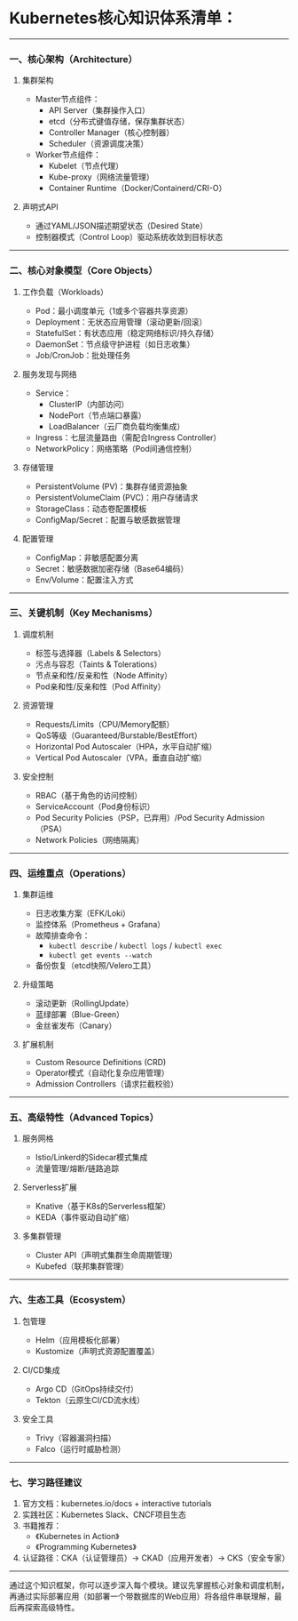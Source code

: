 # Kubernetes核心知识体系清单：

---

### 一、核心架构（Architecture）
1. 集群架构
   - Master节点组件：
     - API Server（集群操作入口）
     - etcd（分布式键值存储，保存集群状态）
     - Controller Manager（核心控制器）
     - Scheduler（资源调度决策）
   - Worker节点组件：
     - Kubelet（节点代理）
     - Kube-proxy（网络流量管理）
     - Container Runtime（Docker/Containerd/CRI-O）

2. 声明式API
   - 通过YAML/JSON描述期望状态（Desired State）
   - 控制器模式（Control Loop）驱动系统收敛到目标状态

---

### 二、核心对象模型（Core Objects）
1. 工作负载（Workloads）
   - Pod：最小调度单元（1或多个容器共享资源）
   - Deployment：无状态应用管理（滚动更新/回滚）
   - StatefulSet：有状态应用（稳定网络标识/持久存储）
   - DaemonSet：节点级守护进程（如日志收集）
   - Job/CronJob：批处理任务

2. 服务发现与网络
   - Service：
     - ClusterIP（内部访问）
     - NodePort（节点端口暴露）
     - LoadBalancer（云厂商负载均衡集成）
   - Ingress：七层流量路由（需配合Ingress Controller）
   - NetworkPolicy：网络策略（Pod间通信控制）

3. 存储管理
   - PersistentVolume (PV)：集群存储资源抽象
   - PersistentVolumeClaim (PVC)：用户存储请求
   - StorageClass：动态卷配置模板
   - ConfigMap/Secret：配置与敏感数据管理

4. 配置管理
   - ConfigMap：非敏感配置分离
   - Secret：敏感数据加密存储（Base64编码）
   - Env/Volume：配置注入方式

---

### 三、关键机制（Key Mechanisms）
1. 调度机制
   - 标签与选择器（Labels & Selectors）
   - 污点与容忍（Taints & Tolerations）
   - 节点亲和性/反亲和性（Node Affinity）
   - Pod亲和性/反亲和性（Pod Affinity）

2. 资源管理
   - Requests/Limits（CPU/Memory配额）
   - QoS等级（Guaranteed/Burstable/BestEffort）
   - Horizontal Pod Autoscaler（HPA，水平自动扩缩）
   - Vertical Pod Autoscaler（VPA，垂直自动扩缩）

3. 安全控制
   - RBAC（基于角色的访问控制）
   - ServiceAccount（Pod身份标识）
   - Pod Security Policies（PSP，已弃用）/Pod Security Admission（PSA）
   - Network Policies（网络隔离）

---

### 四、运维重点（Operations）
1. 集群运维
   - 日志收集方案（EFK/Loki）
   - 监控体系（Prometheus + Grafana）
   - 故障排查命令：
     - `kubectl describe` / `kubectl logs` / `kubectl exec`
     - `kubectl get events --watch`
   - 备份恢复（etcd快照/Velero工具）

2. 升级策略
   - 滚动更新（RollingUpdate）
   - 蓝绿部署（Blue-Green）
   - 金丝雀发布（Canary）

3. 扩展机制
   - Custom Resource Definitions (CRD)
   - Operator模式（自动化复杂应用管理）
   - Admission Controllers（请求拦截校验）

---

### 五、高级特性（Advanced Topics）
1. 服务网格
   - Istio/Linkerd的Sidecar模式集成
   - 流量管理/熔断/链路追踪

2. Serverless扩展
   - Knative（基于K8s的Serverless框架）
   - KEDA（事件驱动自动扩缩）

3. 多集群管理
   - Cluster API（声明式集群生命周期管理）
   - Kubefed（联邦集群管理）

---

### 六、生态工具（Ecosystem）
1. 包管理
   - Helm（应用模板化部署）
   - Kustomize（声明式资源配置覆盖）

2. CI/CD集成
   - Argo CD（GitOps持续交付）
   - Tekton（云原生CI/CD流水线）

3. 安全工具
   - Trivy（容器漏洞扫描）
   - Falco（运行时威胁检测）

---

### 七、学习路径建议
1. 官方文档：kubernetes.io/docs + interactive tutorials
2. 实践社区：Kubernetes Slack、CNCF项目生态
3. 书籍推荐：
   - 《Kubernetes in Action》
   - 《Programming Kubernetes》
4. 认证路径：CKA（认证管理员）→ CKAD（应用开发者）→ CKS（安全专家）

---

通过这个知识框架，你可以逐步深入每个模块。建议先掌握核心对象和调度机制，再通过实际部署应用（如部署一个带数据库的Web应用）将各组件串联理解，最后再探索高级特性。